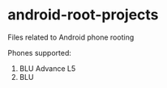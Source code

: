 # android-root-projects
Files related to Android phone rooting

Phones supported:
1. BLU Advance L5
2. BLU 
